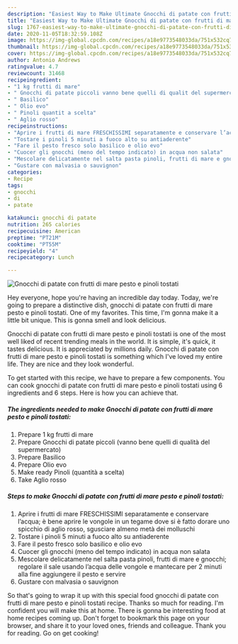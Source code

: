 ```yaml
---
description: "Easiest Way to Make Ultimate Gnocchi di patate con frutti di mare pesto e pinoli tostati"
title: "Easiest Way to Make Ultimate Gnocchi di patate con frutti di mare pesto e pinoli tostati"
slug: 1767-easiest-way-to-make-ultimate-gnocchi-di-patate-con-frutti-di-mare-pesto-e-pinoli-tostati
date: 2020-11-05T18:32:59.108Z
image: https://img-global.cpcdn.com/recipes/a18e9773548033da/751x532cq70/gnocchi-di-patate-con-frutti-di-mare-pesto-e-pinoli-tostati-recipe-main-photo.jpg
thumbnail: https://img-global.cpcdn.com/recipes/a18e9773548033da/751x532cq70/gnocchi-di-patate-con-frutti-di-mare-pesto-e-pinoli-tostati-recipe-main-photo.jpg
cover: https://img-global.cpcdn.com/recipes/a18e9773548033da/751x532cq70/gnocchi-di-patate-con-frutti-di-mare-pesto-e-pinoli-tostati-recipe-main-photo.jpg
author: Antonio Andrews
ratingvalue: 4.7
reviewcount: 31468
recipeingredient:
- "1 kg frutti di mare"
- " Gnocchi di patate piccoli vanno bene quelli di qualit del supermercato"
- " Basilico"
- " Olio evo"
- " Pinoli quantit a scelta"
- " Aglio rosso"
recipeinstructions:
- "Aprire i frutti di mare FRESCHISSIMI separatamente e conservare l’acqua; è bene aprire le vongole in un tegame dove si è fatto dorare uno spicchio di aglio rosso, sgusciare almeno metà dei molluschi"
- "Tostare i pinoli 5 minuti a fuoco alto su antiaderente"
- "Fare il pesto fresco solo basilico e olio evo"
- "Cuocer gli gnocchi (meno del tempo indicato) in acqua non salata"
- "Mescolare delicatamente nel salta pasta pinoli, frutti di mare e gnocchi; regolare il sale usando l’acqua delle vongole e mantecare per 2 minuti alla fine aggiungere il pesto e servire"
- "Gustare con malvasia o sauvignon"
categories:
- Recipe
tags:
- gnocchi
- di
- patate

katakunci: gnocchi di patate 
nutrition: 265 calories
recipecuisine: American
preptime: "PT21M"
cooktime: "PT55M"
recipeyield: "4"
recipecategory: Lunch

---
```



![Gnocchi di patate con frutti di mare pesto e pinoli tostati](https://img-global.cpcdn.com/recipes/a18e9773548033da/751x532cq70/gnocchi-di-patate-con-frutti-di-mare-pesto-e-pinoli-tostati-recipe-main-photo.jpg)

Hey everyone, hope you're having an incredible day today. Today, we're going to prepare a distinctive dish, gnocchi di patate con frutti di mare pesto e pinoli tostati. One of my favorites. This time, I'm gonna make it a little bit unique. This is gonna smell and look delicious.



Gnocchi di patate con frutti di mare pesto e pinoli tostati is one of the most well liked of recent trending meals in the world. It is simple, it's quick, it tastes delicious. It is appreciated by millions daily. Gnocchi di patate con frutti di mare pesto e pinoli tostati is something which I've loved my entire life. They are nice and they look wonderful.


To get started with this recipe, we have to prepare a few components. You can cook gnocchi di patate con frutti di mare pesto e pinoli tostati using 6 ingredients and 6 steps. Here is how you can achieve that.

<!--inarticleads1-->

##### The ingredients needed to make Gnocchi di patate con frutti di mare pesto e pinoli tostati:

1. Prepare 1 kg frutti di mare
1. Prepare  Gnocchi di patate piccoli (vanno bene quelli di qualità del supermercato)
1. Prepare  Basilico
1. Prepare  Olio evo
1. Make ready  Pinoli (quantità a scelta)
1. Take  Aglio rosso




<!--inarticleads2-->

##### Steps to make Gnocchi di patate con frutti di mare pesto e pinoli tostati:

1. Aprire i frutti di mare FRESCHISSIMI separatamente e conservare l’acqua; è bene aprire le vongole in un tegame dove si è fatto dorare uno spicchio di aglio rosso, sgusciare almeno metà dei molluschi
1. Tostare i pinoli 5 minuti a fuoco alto su antiaderente
1. Fare il pesto fresco solo basilico e olio evo
1. Cuocer gli gnocchi (meno del tempo indicato) in acqua non salata
1. Mescolare delicatamente nel salta pasta pinoli, frutti di mare e gnocchi; regolare il sale usando l’acqua delle vongole e mantecare per 2 minuti alla fine aggiungere il pesto e servire
1. Gustare con malvasia o sauvignon




So that's going to wrap it up with this special food gnocchi di patate con frutti di mare pesto e pinoli tostati recipe. Thanks so much for reading. I'm confident you will make this at home. There is gonna be interesting food at home recipes coming up. Don't forget to bookmark this page on your browser, and share it to your loved ones, friends and colleague. Thank you for reading. Go on get cooking!
